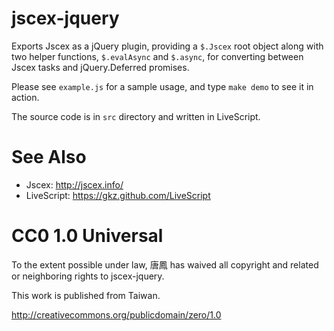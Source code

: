 jscex-jquery
============

Exports Jscex as a jQuery plugin, providing a `$.Jscex` root object
along with two helper functions, `$.evalAsync` and `$.async`, for
converting between Jscex tasks and jQuery.Deferred promises.

Please see `example.js` for a sample usage, and type `make demo`
to see it in action.

The source code is in `src` directory and written in LiveScript.

# See Also

* Jscex: http://jscex.info/
* LiveScript: https://gkz.github.com/LiveScript

# CC0 1.0 Universal

To the extent possible under law, 唐鳳 has waived all copyright
and related or neighboring rights to jscex-jquery.

This work is published from Taiwan.

http://creativecommons.org/publicdomain/zero/1.0
